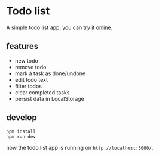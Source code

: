 Todo list
=========

A simple todo list app, you can [try it online](http://cades-todolist.netlify.com/).

## features

* new todo
* remove todo
* mark a task as done/undone
* edit todo text
* filter todos
* clear completed tasks
* persist data in LocalStorage


## develop

```
npm install
npm run dev
```

now the todo list app is running on `http://localhost:3000/`.

